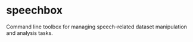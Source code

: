 # speechbox
Command line toolbox for managing speech-related dataset manipulation and analysis tasks.
